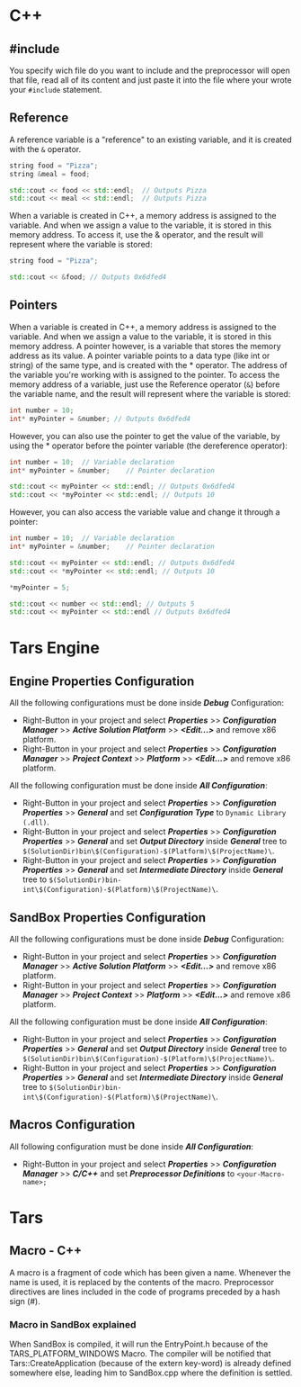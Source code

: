 # C++

## #include
You specify wich file do you want to include and the preprocessor will open that file, read all of its content and just paste it into the file where your wrote your `#include` statement.

## Reference
A reference variable is a "reference" to an existing variable, and it is created with the `&` operator.
```C++
string food = "Pizza";
string &meal = food;

std::cout << food << std::endl;  // Outputs Pizza
std::cout << meal << std::endl;  // Outputs Pizza
```
When a variable is created in C++, a memory address is assigned to the variable. And when we assign a value to the variable, it is stored in this memory address. To access it, use the & operator, and the result will represent where the variable is stored:
```C++
string food = "Pizza";

std::cout << &food; // Outputs 0x6dfed4
```

## Pointers
When a variable is created in C++, a memory address is assigned to the variable. And when we assign a value to the variable, it is stored in this memory address. A pointer however, is a variable that stores the memory address as its value. A pointer variable points to a data type (like int or string) of the same type, and is created with the * operator. The address of the variable you're working with is assigned to the pointer. To access the memory address of a variable, just use the Reference operator (`&`) before the variable name, and the result will represent where the variable is stored:
```C++
int number = 10;
int* myPointer = &number; // Outputs 0x6dfed4
```

However, you can also use the pointer to get the value of the variable, by using the * operator before the pointer variable (the dereference operator):
```C++
int number = 10;  // Variable declaration
int* myPointer = &number;    // Pointer declaration

std::cout << myPointer << std::endl; // Outputs 0x6dfed4
std::cout << *myPointer << std::endl; // Outputs 10
```

However, you can also access the variable value and change it through a pointer:
```C++
int number = 10;  // Variable declaration
int* myPointer = &number;    // Pointer declaration

std::cout << myPointer << std::endl; // Outputs 0x6dfed4
std::cout << *myPointer << std::endl; // Outputs 10

*myPointer = 5;

std::cout << number << std::endl; // Outputs 5
std::cout << myPointer << std::endl // Outputs 0x6dfed4
```

# Tars Engine

## Engine Properties Configuration
All the following configurations must be done inside ***Debug*** Configuration:
- Right-Button in your project and select ***Properties*** >> ***Configuration Manager*** >> ***Active Solution Platform*** >> ***<Edit...>*** and remove x86 platform.
- Right-Button in your project and select ***Properties*** >> ***Configuration Manager*** >> ***Project Context*** >> ***Platform*** >> ***<Edit...>*** and remove x86 platform.

All the following configuration must be done inside ***All Configuration***:
- Right-Button in your project and select ***Properties*** >> ***Configuration Properties*** >> ***General*** and set ***Configuration Type*** to `Dynamic Library (.dll)`.
- Right-Button in your project and select ***Properties*** >> ***Configuration Properties*** >> ***General*** and set ***Output Directory*** inside ***General*** tree to `$(SolutionDir)bin\$(Configuration)-$(Platform)\$(ProjectName)\`.
- Right-Button in your project and select ***Properties*** >> ***Configuration Properties*** >> ***General*** and set ***Intermediate Directory*** inside ***General*** tree to `$(SolutionDir)bin-int\$(Configuration)-$(Platform)\$(ProjectName)\`.

## SandBox Properties Configuration
All the following configurations must be done inside ***Debug*** Configuration:
- Right-Button in your project and select ***Properties*** >> ***Configuration Manager*** >> ***Active Solution Platform*** >> ***<Edit...>*** and remove x86 platform.
- Right-Button in your project and select ***Properties*** >> ***Configuration Manager*** >> ***Project Context*** >> ***Platform*** >> ***<Edit...>*** and remove x86 platform.

All the following configuration must be done inside ***All Configuration***:
- Right-Button in your project and select ***Properties*** >> ***Configuration Properties*** >> ***General*** and set ***Output Directory*** inside ***General*** tree to `$(SolutionDir)bin\$(Configuration)-$(Platform)\$(ProjectName)\`.
- Right-Button in your project and select ***Properties*** >> ***Configuration Properties*** >> ***General*** and set ***Intermediate Directory*** inside ***General*** tree to `$(SolutionDir)bin-int\$(Configuration)-$(Platform)\$(ProjectName)\`.

## Macros Configuration
All following configuration must be done inside ***All Configuration***:
- Right-Button in your project and select ***Properties*** >> ***Configuration Manager*** >> ***C/C++*** and set ***Preprocessor Definitions*** to `<your-Macro-name>;`

# Tars
## Macro - C++
A macro is a fragment of code which has been given a name. Whenever the name is used, it is replaced by the contents of the macro. Preprocessor directives are lines included in the code of programs preceded by a hash sign (#).
### Macro in SandBox explained
When SandBox is compiled, it will run the EntryPoint.h because of the TARS_PLATFORM_WINDOWS Macro. The compiler will be notified that Tars::CreateApplication (because of the extern key-word) is already defined somewhere else, leading him to SandBox.cpp where the definition is settled.